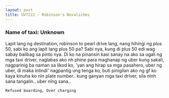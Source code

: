 ```yaml
---
layout: post
title: UVT222 - Robinson's Novaliches
---
```


### Name of taxi: Unknown

Lapit lang ng destination, robinson to pearl drive lang, nang hihingi ng plus 50, sabi ko ang lapit lang plus 50 pa? Sabi nya, kung di plus 50 edi wag sabay balibag sa pinto nya. Di ko na pinansin kasi sanay na ako sa ugali ng mga taxi driver, naglabas ako nh phine para maghanap ng uber kung sakali, nagparinig ba naman sa likod ko, 'yan ang hirap sa mga pasahero, uber ng uber, di maka intindi' nagpantig ung tenga ko, buti pinigilan ako ng gf ko kaya kinuha ko nln plate number.. kung ganyan mga taxi driver, sila nlnh sana tangalin.. uber nlng sana..

```Refused boarding, Over charging```
